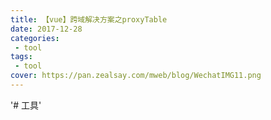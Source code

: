 ```yaml
---
title: 【vue】跨域解决方案之proxyTable
date: 2017-12-28
categories:
 - tool
tags:
 - tool
cover: https://pan.zealsay.com/mweb/blog/WechatIMG11.png 
---
```


'# 工具'
